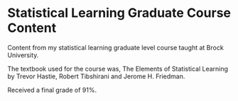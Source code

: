 # Statistical Learning Graduate Course Content
Content from my statistical learning graduate level course taught at Brock University.

The textbook used for the course was, The Elements of Statistical Learning by Trevor Hastie, Robert Tibshirani and Jerome H. Friedman.

Received a final grade of 91%.

